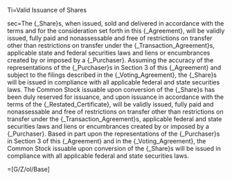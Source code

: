 Ti=Valid Issuance of Shares

sec=The {_Share}s, when issued, sold and delivered in accordance with the terms and for the consideration set forth in this {_Agreement}, will be validly issued, fully paid and nonassessable and free of restrictions on transfer other than restrictions on transfer under the {_Transaction_Agreement}s, applicable state and federal securities laws and liens or encumbrances created by or imposed by a {_Purchaser}. Assuming the accuracy of the representations of the {_Purchaser}s in Section 3 of this {_Agreement} and subject to the filings described in the {_Voting_Agreement}, the {_Share}s will be issued in compliance with all applicable federal and state securities laws. The Common Stock issuable upon conversion of the {_Share}s has been duly reserved for issuance, and upon issuance in accordance with the terms of the {_Restated_Certificate}, will be validly issued, fully paid and nonassessable and free of restrictions on transfer other than restrictions on transfer under the {_Transaction_Agreement}s, applicable federal and state securities laws and liens or encumbrances created by or imposed by a {_Purchaser}. Based in part upon the representations of the {_Purchaser}s in Section 3 of this {_Agreement} and in the {_Voting_Agreement}, the Common Stock issuable upon conversion of the {_Share}s will be issued in compliance with all applicable federal and state securities laws.

=[G/Z/ol/Base]

